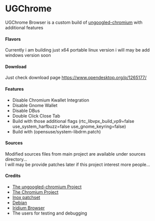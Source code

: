 # UGChrome
UGChrome Browser is a custom build of [ungoogled-chromium](//github.com/Eloston/ungoogled-chromium/) with additional features

#### Flavors 
Currently i am building just x64 portable linux version 
i will may be add windows version soon 

#### Download 
Just check download page https://www.opendesktop.org/p/1265177/

#### Features 
- Disable Chromium Kwallet Integration
- Disable Gnome Wallet
- Disable DBus 
- Double Click Close Tab
- Build with those additional flags (rtc_libvpx_build_vp9=false use_system_harfbuzz=false use_gnome_keyring=false)
- Build with (opensuse/system-libdrm.patch)

#### Sources 
Modified sources files from main project are available under sources directory...  
I will may be provide patches later if this project interest more people...

#### Credits

* [The ungoogled-chromium Project](//github.com/Eloston/ungoogled-chromium/)
* [The Chromium Project](//www.chromium.org/)
* [Inox patchset](//github.com/gcarq/inox-patchset)
* [Debian](//tracker.debian.org/pkg/chromium-browser)
* [Iridium Browser](//iridiumbrowser.de/)
* The users for testing and debugging

